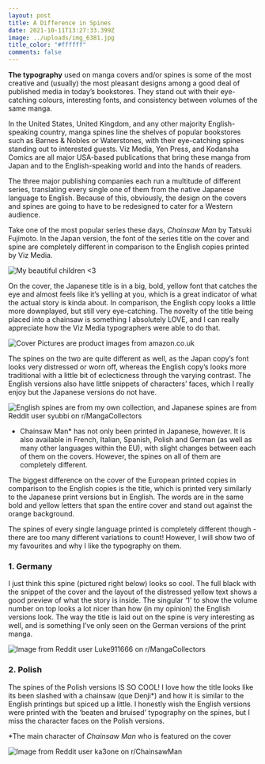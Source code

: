 ```yaml
---
layout: post
title: A Difference in Spines
date: 2021-10-11T13:27:33.399Z
image: ../uploads/img_6381.jpg
title_color: "#ffffff"
comments: false
---
```

   **The typography** used on manga covers and/or spines is some of the most creative and (usually) the most pleasant designs among a good deal of published media in today’s bookstores. They stand out with their eye-catching colours, interesting fonts, and consistency between volumes of the same manga.

   In the United States, United Kingdom, and any other majority English-speaking country, manga spines line the shelves of popular bookstores such as Barnes & Nobles or Waterstones, with their eye-catching spines standing out to interested guests. Viz Media, Yen Press, and Kodansha Comics are all major USA-based publications that bring these manga from Japan and to the English-speaking world and into the hands of readers.   

  The three major publishing companies each run a multitude of different series, translating every single one of them from the native Japanese language to English. Because of this, obviously, the design on the covers and spines are going to have to be redesigned to cater for a Western audience. 

   Take one of the most popular series these days, *Chainsaw Man* by Tatsuki Fujimoto. In the Japan version, the font of the series title on the cover and spine are completely different in comparison to the English copies printed by Viz Media.

![My beautiful children <3](../uploads/img_6381.jpg)

   On the cover, the Japanese title is in a big, bold, yellow font that catches the eye and almost feels like it’s yelling at you, which is a great indicator of what the actual story is kinda about. In comparison, the English copy looks a little more downplayed, but still very eye-catching. The novelty of the title being placed into a chainsaw is something I absolutely LOVE, and I can really appreciate how the Viz Media typographers were able to do that. 

![Cover Pictures are product images from amazon.co.uk](../uploads/0001-2.jpg "Cover Pictures are product images from amazon.co.uk")

   The spines on the two are quite different as well, as the Japan copy’s font looks very distressed or worn off, whereas the English copy’s looks more traditional with a little bit of eclecticness through the varying contrast. The English versions also have little snippets of characters’ faces, which I really enjoy but the Japanese versions do not have. 

![English spines are from my own collection, and Japanese spines are from Reddit user syubbi on r/MangaCollectors](../uploads/english.jpg "English spines are from my own collection, and Japanese spines are from Reddit user syubbi on r/MangaCollectors")

  * Chainsaw Man* has not only been printed in Japanese, however. It is also available in French, Italian, Spanish, Polish and German (as well as many other languages within the EU), with slight changes between each of them on the covers. However, the spines on all of them are completely different. 

   The biggest difference on the cover of the European printed copies in comparison to the English copies is the title, which is printed very similarly to the Japanese print versions but in English. The words are in the same bold and yellow letters that span the entire cover and stand out against the orange background. 

   The spines of every single language printed is completely different though - there are too many different variations to count! However, I will show two of my favourites and why I like the typography on them.

### 1. Germany

   I just think this spine (pictured right below) looks so cool. The full black with the snippet of the cover and the layout of the distressed yellow text shows a good preview of what the story is inside. The singular ‘1’ to show the volume number on top looks a lot nicer than how (in my opinion) the English versions look. The way the title is laid out on the spine is very interesting as well, and is something I’ve only seen on the German versions of the print manga.

![Image from Reddit user Luke911666 on r/MangaCollectors](../uploads/2dnr2pxi1nu51.webp "Image from Reddit user Luke911666 on r/MangaCollectors")

### 2. Polish

   The spines of the Polish versions IS SO COOL! I love how the title looks like its been slashed with a chainsaw (que Denji*) and how it is similar to the English printings but spiced up a little. I honestly wish the English versions were printed with the ‘beaten and bruised’ typography on the spines, but I miss the character faces on the Polish versions.

\*The main character of *Chainsaw Man* who is featured on the cover

![Image from Reddit user ka3one on r/ChainsawMan](../uploads/ilk1f3az8im71.webp "Image from Reddit user ka3one on r/ChainsawMan")